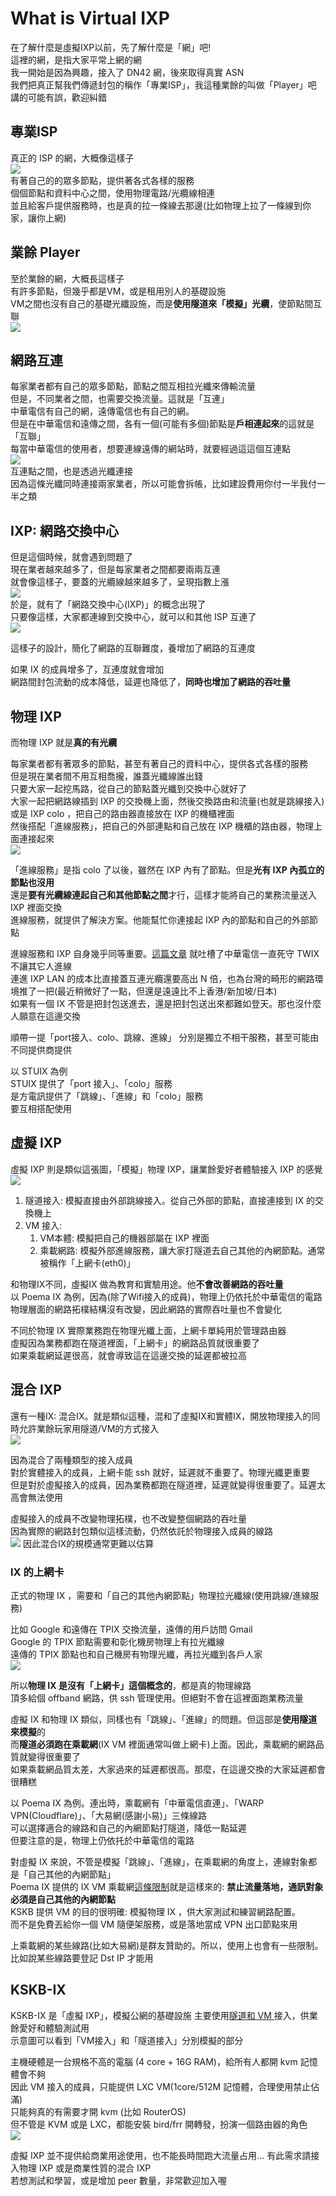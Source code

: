 # What is Virtual IXP

在了解什麼是虛擬IXP以前，先了解什麼是「網」吧!  
這裡的網，是指大家平常上網的網   
我一開始是因為興趣，接入了 DN42 網，後來取得真實 ASN  
我們把真正幫我們傳遞封包的稱作「專業ISP」，我這種業餘的叫做「Player」吧  
講的可能有誤，歡迎糾錯

## 專業ISP
真正的 ISP 的網，大概像這樣子  
![](https://i.imgur.com/EUixT9N.png)  
有著自己的的眾多節點，提供著各式各樣的服務  
個個節點和資料中心之間，使用物理電路/光纜線相連  
並且給客戶提供服務時，也是真的拉一條線去那邊(比如物理上拉了一條線到你家，讓你上網)  

## 業餘 Player
至於業餘的網，大概長這樣子  
有許多節點，但幾乎都是VM，或是租用別人的基礎設施  
VM之間也沒有自己的基礎光纖設施，而是**使用隧道來「模擬」光纜**，使節點間互聯  
![](https://i.imgur.com/ukRolkU.png)  

## 網路互連
每家業者都有自己的眾多節點，節點之間互相拉光纖來傳輸流量  
但是，不同業者之間，也需要交換流量。這就是「互連」  
中華電信有自己的網，遠傳電信也有自己的網。  
但是在中華電信和遠傳之間，各有一個(可能有多個)節點是**戶相連起來**的這就是「互聯」  
每當中華電信的使用者，想要連線遠傳的網站時，就要經過這這個互連點   
![](https://i.imgur.com/xC9vlU5.png)  
互連點之間，也是透過光纖連接  
因為這條光纖同時連接兩家業者，所以可能會拆帳，比如建設費用你付一半我付一半之類  

## IXP: 網路交換中心
但是這個時候，就會遇到問題了  
現在業者越來越多了，但是每家業者之間都要兩兩互連  
就會像這樣子，要蓋的光纜線越來越多了，呈現指數上漲  
![](https://i.imgur.com/TYyAiNt.png)  
於是，就有了「網路交換中心(IXP)」的概念出現了  
只要像這樣，大家都連線到交換中心，就可以和其他 ISP 互連了  
![](https://i.imgur.com/iH6Nm5w.png)  

這樣子的設計，簡化了網路的互聯難度，養增加了網路的互連度  

如果 IX 的成員增多了，互連度就會增加  
網路間封包流動的成本降低，延遲也降低了，**同時也增加了網路的吞吐量**  

## 物理 IXP
而物理 IXP 就是**真的有光纜**  

每家業者都有著眾多的節點，甚至有著自己的資料中心，提供各式各樣的服務  
但是現在業者間不用互相喬攏，誰蓋光纖線誰出錢  
只要大家一起挖馬路，從自己的節點蓋光纖到交換中心就好了  
大家一起把網路線插到 IXP 的交換機上面，然後交換路由和流量(也就是跳線接入)  
或是 IXP colo ，把自己的路由器直接放在 IXP 的機櫃裡面  
然後搭配「進線服務」，把自己的外部連點和自己放在 IXP 機櫃的路由器，物理上面連接起來  
![](https://i.imgur.com/0HXWiAX.png)  

「進線服務」是指 colo 了以後，雖然在 IXP 內有了節點。但是**光有 IXP 內孤立的節點也沒用**  
還是**要有光纜線連起自己和其他節點之間**才行，這樣才能將自己的業務流量送入 IXP 裡面交換  
進線服務，就提供了解決方案。他能幫忙你連接起 IXP 內的節點和自己的外部節點  

進線服務和 IXP 自身幾乎同等重要。[這篇文章](https://www.ptt.cc/bbs/Broad_Band/M.1239365152.A.886.html) 就吐槽了中華電信一直死守 TWIX 不讓其它人進線  
連進 IXP LAN 的成本比直接蓋互連光纜還要高出 N 倍，也為台灣的畸形的網路環境推了一把(最近稍微好了一點，但還是遠遠比不上香港/新加坡/日本)  
如果有一個 IX 不管是把封包送進去，還是把封包送出來都難如登天。那也沒什麼人願意在這邊交換  

順帶一提「port接入、colo、跳線、進線」 分別是獨立不相干服務，甚至可能由不同提供商提供  

以 STUIX 為例  
STUIX 提供了「port 接入」、「colo」服務  
是方電訊提供了「跳線」、「進線」和「colo」服務  
要互相搭配使用  

## 虛擬 IXP

虛擬 IXP 則是類似這張圖，「模擬」物理 IXP，讓業餘愛好者體驗接入 IXP 的感覺  
![](https://i.imgur.com/jt1pPjI.png)  

1. 隧道接入: 模擬直接由外部跳線接入。從自己外部的節點，直接連接到 IX 的交換機上
2. VM 接入: 
    1. VM本體: 模擬把自己的機器部屬在 IXP 裡面
    2. 乘載網路: 模擬外部進線服務，讓大家打隧道去自己其他的內網節點。通常被稱作「上網卡(eth0)」

和物理IX不同，虛擬IX 做為教育和實驗用途。他**不會改善網路的吞吐量**  
以 Poema IX 為例，因為(除了Wifi接入的成員)，物理上仍依托於中華電信的電路  
物理層面的網路拓樸結構沒有改變，因此網路的實際吞吐量也不會變化  

不同於物理 IX 實際業務跑在物理光纖上面，上網卡單純用於管理路由器  
虛擬因為業務都跑在隧道裡面，「上網卡」的網路品質就很重要了  
如果乘載網延遲很高，就會導致這在這邊交換的延遲都被拉高  

## 混合 IXP

還有一種IX: 混合IX。就是類似這種，混和了虛擬IX和實體IX，開放物理接入的同時允許業餘玩家用隧道/VM的方式接入  
![](https://i.imgur.com/l3m9nJk.png)

因為混合了兩種類型的接入成員  
對於實體接入的成員，上網卡能 ssh 就好，延遲就不重要了。物理光纖更重要  
但是對於虛擬接入的成員，因為業務都跑在隧道裡，延遲就變得很重要了。延遲太高會無法使用  

虛擬接入的成員不改變物理拓樸，也不改變整個網路的吞吐量  
因為實際的網路封包類似這樣流動，仍然依託於物理接入成員的線路  
![](https://i.imgur.com/SY5n5Zy.png)
因此混合IX的規模通常更難以估算  

### IX 的上網卡<a name="IX-VM-ETH0"></a>

正式的物理 IX ，需要和「自己的其他內網節點」物理拉光纖線(使用跳線/進線服務)  

比如 Google 和遠傳在 TPIX 交換流量，遠傳的用戶訪問 Gmail  
Google 的 TPIX 節點需要和彰化機房物理上有拉光纖線  
遠傳的 TPIX 節點也和自己機房有物理光纖，再拉光纖到各戶人家  
![](https://i.imgur.com/DAEiOfm.png)

所以**物理 IX 是沒有「上網卡」這個概念的**，都是真的物理線路  
頂多給個 offband 網路，供 ssh 管理使用。但絕對不會在這裡面跑業務流量  

虛擬 IX 和物理 IX 類似，同樣也有「跳線」、「進線」的問題。但這部是**使用隧道來模擬**的  
而**隧道必須跑在乘載網**(IX VM 裡面通常叫做上網卡)上面。因此，乘載網的網路品質就變得很重要了  
如果乘載網品質太差，大家過來的延遲都很高。那麼，在這邊交換的大家延遲都會很糟糕  

以 Poema IX 為例。連出時，乘載網有「中華電信直連」、「WARP VPN(Cloudflare)」、「大易網(感謝小易)」三條線路  
可以選擇適合的線路和自己的內網節點打隧道，降低一點延遲  
但要注意的是，物理上仍依托於中華電信的電路

對虛擬 IX 來說，不管是模擬「跳線」、「進線」，在乘載網的角度上，連線對象都是「自己其他的內網節點」  
Poema IX 提供的 IX VM 乘載網[這條限制](../#IX-VM-LIMIT)就是這樣來的: **禁止流量落地，通訊對象必須是自己其他的內網節點**  
KSKB 提供 VM 的目的很明確: 模擬物理 IX ，供大家測試和練習網路配置。  
而不是免費丟給你一個 VM 隨便架服務，或是落地當成 VPN 出口節點來用  

上乘載網的某些線路(比如大易網)是群友贊助的。所以，使用上也會有一些限制。比如說某些線路要登記 Dst IP 才能用  

## KSKB-IX
KSKB-IX 是「虛擬 IXP」，模擬公網的基礎設施
主要使用[隧道和 VM ](/#join)接入，供業餘愛好和體驗測試用  
示意圖可以看到「VM接入」和「隧道接入」分別模擬的部分  

主機硬體是一台規格不高的電腦 (4 core + 16G RAM)，給所有人都開 kvm 記憶體會不夠  
因此 VM 接入的成員，只能提供 LXC VM(1core/512M 記憶體，合理使用禁止佔滿)   
只能夠真的有需要才開 kvm (比如 RouterOS)  
但不管是 KVM 或是 LXC，都能安裝 bird/frr 開轉發，扮演一個路由器的角色  
![](https://i.imgur.com/PPVWC59.png)

虛擬 IXP 並不提供給商業用途使用，也不能長時間跑大流量占用... 
有此需求請接入物理 IXP 或是商業性質的混合 IXP  
若想測試和學習，或是增加 peer 數量，非常歡迎加入喔  
